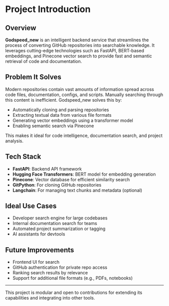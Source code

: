 # Project Introduction

## Overview

**Godspeed_new** is an intelligent backend service that streamlines the process of converting GitHub repositories into searchable knowledge. It leverages cutting-edge technologies such as FastAPI, BERT-based embeddings, and Pinecone vector search to provide fast and semantic retrieval of code and documentation.

## Problem It Solves

Modern repositories contain vast amounts of information spread across code files, documentation, configs, and scripts. Manually searching through this content is inefficient. Godspeed_new solves this by:

- Automatically cloning and parsing repositories
- Extracting textual data from various file formats
- Generating vector embeddings using a transformer model
- Enabling semantic search via Pinecone

This makes it ideal for code intelligence, documentation search, and project analysis.

## Tech Stack

- **FastAPI**: Backend API framework
- **Hugging Face Transformers**: BERT model for embedding generation
- **Pinecone**: Vector database for efficient similarity search
- **GitPython**: For cloning GitHub repositories
- **Langchain**: For managing text chunks and metadata (optional)

## Ideal Use Cases

- Developer search engine for large codebases
- Internal documentation search for teams
- Automated project summarization or tagging
- AI assistants for devtools

## Future Improvements

- Frontend UI for search
- GitHub authentication for private repo access
- Ranking search results by relevance
- Support for additional file formats (e.g., PDFs, notebooks)

---

This project is modular and open to contributions for extending its capabilities and integrating into other tools.
